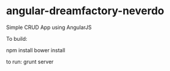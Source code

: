 angular-dreamfactory-neverdo
============================


Simple CRUD App using AngularJS

To build:

npm install
bower install

to run: 
grunt server
